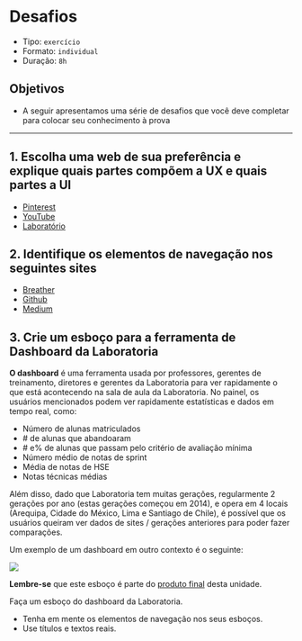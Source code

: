 # Desafios

* Tipo: `exercício`
* Formato: `individual`
* Duração: `8h`

## Objetivos

* A seguir apresentamos uma série de desafios que você deve completar para colocar seu conhecimento à prova

***

## 1. Escolha uma web de sua preferência e explique quais partes compõem a UX e quais partes a UI

* [Pinterest](https://www.pinterest.com/)
* [YouTube](https://www.youtube.com/)
* [Laboratório](http://laboratoria.la/)

## 2. Identifique os elementos de navegação nos seguintes sites

* [Breather](http://breather.com/)
* [Github](https://github.com/)
* [Medium](http://medium.com/)

## 3. Crie um esboço para a ferramenta de Dashboard da Laboratoria

**O dashboard** é uma ferramenta usada por professores, gerentes de treinamento, diretores e gerentes da Laboratoria para ver rapidamente o que está acontecendo na sala de aula da Laboratoria. No painel, os usuários mencionados podem ver rapidamente estatísticas e dados em tempo real, como:

* Número de alunas matriculados
* \# de alunas que abandoaram
* \# e% de alunas que passam pelo critério de avaliação mínima
* Número médio de notas de sprint
* Média de notas de HSE
* Notas técnicas médias

Além disso, dado que Laboratoria tem muitas gerações, regularmente 2 gerações por ano \(estas gerações começou em 2014\), e opera em 4 locais \(Arequipa, Cidade do México, Lima e Santiago de Chile\), é possível que os usuários queiram ver dados de sites / gerações anteriores para poder fazer comparações.

Um exemplo de um dashboard em outro contexto é o seguinte:

![](https://cdn.colorlib.com/wp/wp-content/uploads/sites/2/free-bootstrap-admin-dashboard-templates.jpg)

**Lembre-se** que este esboço é parte do [produto final](https://github.com/Laboratoria/curricula-js/blob/03-interactive/03-interactive-site/03-data-dashboard/01-final-product/README.md) desta unidade.

Faça um esboço do dashboard da Laboratoria.

* Tenha em mente os elementos de navegação nos seus esboços.
* Use títulos e textos reais.

